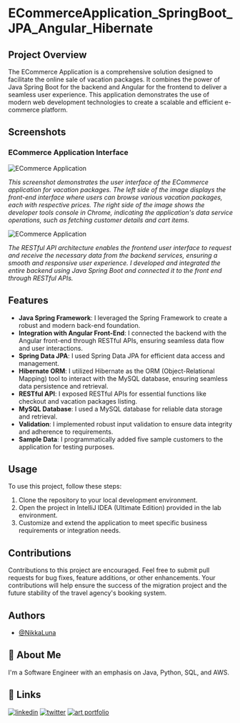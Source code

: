 # ECommerceApplication_SpringBoot_JPA_Angular_Hibernate

## Project Overview

The ECommerce Application is a comprehensive solution designed to facilitate the online sale of vacation packages. It combines the power of Java Spring Boot for the backend and Angular for the frontend to deliver a seamless user experience. This application demonstrates the use of modern web development technologies to create a scalable and efficient e-commerce platform.

## Screenshots

### ECommerce Application Interface

![ECommerce Application](https://github.com/NikkaLuna/ECommerceApplication_SpringBoot_JPA_Angular_Hibernate/blob/master/UI%20%231.png)

*This screenshot demonstrates the user interface of the ECommerce application for vacation packages. The left side of the image displays the front-end interface where users can browse various vacation packages, each with respective prices. The right side of the image shows the developer tools console in Chrome, indicating the application's data service operations, such as fetching customer details and cart items.*


![ECommerce Application](https://github.com/NikkaLuna/ECommerceApplication_SpringBoot_JPA_Angular_Hibernate/blob/master/UI%20%232.png)

*The RESTful API architecture enables the frontend user interface to request and receive the necessary data from the backend services, ensuring a smooth and responsive user experience.  I developed and integrated the entire backend using Java Spring Boot and connected it to the front end through RESTful APIs.*


## Features

- **Java Spring Framework**: I leveraged the Spring Framework to create a robust and modern back-end foundation.
- **Integration with Angular Front-End**: I connected the backend with the Angular front-end through RESTful APIs, ensuring seamless data flow and user interactions.
- **Spring Data JPA**: I used Spring Data JPA for efficient data access and management.
- **Hibernate ORM**: I utilized Hibernate as the ORM (Object-Relational Mapping) tool to interact with the MySQL database, ensuring seamless data persistence and retrieval.
- **RESTful API**: I exposed RESTful APIs for essential functions like checkout and vacation packages listing.
- **MySQL Database**: I used a MySQL database for reliable data storage and retrieval.
- **Validation**: I implemented robust input validation to ensure data integrity and adherence to requirements.
- **Sample Data**: I programmatically added five sample customers to the application for testing purposes.

## Usage

To use this project, follow these steps:

1. Clone the repository to your local development environment.
2. Open the project in IntelliJ IDEA (Ultimate Edition) provided in the lab environment.
3. Customize and extend the application to meet specific business requirements or integration needs.

## Contributions

Contributions to this project are encouraged. Feel free to submit pull requests for bug fixes, feature additions, or other enhancements. Your contributions will help ensure the success of the migration project and the future stability of the travel agency's booking system.


## Authors

- [@NikkaLuna](https://github.com/NikkaLuna)


## 🚀 About Me
I'm a Software Engineer with an emphasis on Java, Python, SQL, and AWS.  


## 🔗 Links
[![linkedin](https://img.shields.io/badge/linkedin-0A66C2?style=for-the-badge&logo=linkedin&logoColor=white)](https://www.linkedin.com/in/andrea-hayes-msml/)
[![twitter](https://img.shields.io/badge/twitter-1DA1F2?style=for-the-badge&logo=twitter&logoColor=white)](https://twitter.com/AHayes_Ninja_)
[![art portfolio](https://img.shields.io/badge/my_art-888?style=for-the-badge&logo=ko-fi&logoColor=white)](https://andreachristinehayes.wixsite.com/andreahayesart/)
